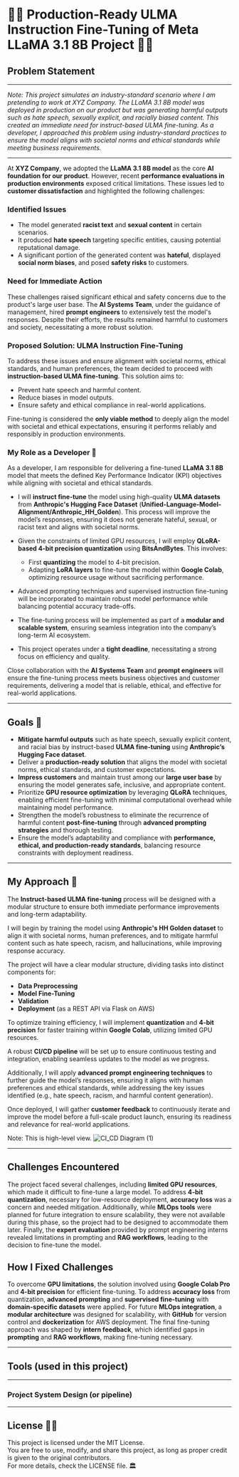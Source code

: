 # 🎋🌿 **Production-Ready ULMA Instruction Fine-Tuning of Meta LLaMA 3.1 8B Project** 🌿🎉  

## **Problem Statement**  
---  
*Note: This project simulates an industry-standard scenario where I am pretending to work at XYZ Company. The LLaMA 3.1 8B model was deployed in production on our product but was generating harmful outputs such as hate speech, sexually explicit, and racially biased content. This created an immediate need for instruct-based ULMA fine-tuning. As a developer, I approached this problem using industry-standard practices to ensure the model aligns with societal norms and ethical standards while meeting business requirements.*
 
---  

At **XYZ Company**, we adopted the **LLaMA 3.1 8B model** as the core **AI foundation for our product**. However, recent **performance evaluations in production environments** exposed critical limitations. These issues led to **customer dissatisfaction** and highlighted the following challenges:  

### **Identified Issues**  
- The model generated **racist text** and **sexual content** in certain scenarios.  
- It produced **hate speech** targeting specific entities, causing potential reputational damage.  
- A significant portion of the generated content was **hateful**, displayed **social norm biases**, and posed **safety risks** to customers.  

### **Need for Immediate Action**  
These challenges raised significant ethical and safety concerns due to the product's large user base. The **AI Systems Team**, under the guidance of management, hired **prompt engineers** to extensively test the model's responses. Despite their efforts, the results remained harmful to customers and society, necessitating a more robust solution.  

### **Proposed Solution: ULMA Instruction Fine-Tuning**  
To address these issues and ensure alignment with societal norms, ethical standards, and human preferences, the team decided to proceed with **instruction-based ULMA fine-tuning**. This solution aims to:  
- Prevent hate speech and harmful content.  
- Reduce biases in model outputs.  
- Ensure safety and ethical compliance in real-world applications.  

Fine-tuning is considered the **only viable method** to deeply align the model with societal and ethical expectations, ensuring it performs reliably and responsibly in production environments.  

### **My Role as a Developer**  🎋
As a developer, I am responsible for delivering a fine-tuned **LLaMA 3.1 8B** model that meets the defined Key Performance Indicator (KPI) objectives while aligning with societal and ethical standards.  

- I will **instruct fine-tune** the model using high-quality **ULMA datasets** from **Anthropic's Hugging Face Dataset** (**Unified-Language-Model-Alignment/Anthropic_HH_Golden**). This process will improve the model’s responses, ensuring it does not generate hateful, sexual, or racist text and aligns with societal norms.  

- Given the constraints of limited GPU resources, I will employ **QLoRA-based 4-bit precision quantization** using **BitsAndBytes**. This involves:  
  - First **quantizing** the model to 4-bit precision.  
  - Adapting **LoRA layers** to fine-tune the model within **Google Colab**, optimizing resource usage without sacrificing performance.  

- Advanced prompting techniques and supervised instruction fine-tuning will be incorporated to maintain robust model performance while balancing potential accuracy trade-offs.  

- The fine-tuning process will be implemented as part of a **modular and scalable system**, ensuring seamless integration into the company’s long-term AI ecosystem.  

- This project operates under a **tight deadline**, necessitating a strong focus on efficiency and quality.  

Close collaboration with the **AI Systems Team** and **prompt engineers** will ensure the fine-tuning process meets business objectives and customer requirements, delivering a model that is reliable, ethical, and effective for real-world applications.  



---
## Goals 🎉  

- **Mitigate harmful outputs** such as hate speech, sexually explicit content, and racial bias by instruct-based **ULMA fine-tuning** using **Anthropic’s Hugging Face dataset**.  
- Deliver a **production-ready solution** that aligns the model with societal norms, ethical standards, and customer expectations.  
- **Impress customers** and maintain trust among our **large user base** by ensuring the model generates safe, inclusive, and appropriate content.  
- Prioritize **GPU resource optimization** by leveraging **QLoRA** techniques, enabling efficient fine-tuning with minimal computational overhead while maintaining model performance.  
- Strengthen the model’s robustness to eliminate the recurrence of harmful content **post-fine-tuning** through **advanced prompting strategies** and thorough testing.  
- Ensure the model’s adaptability and compliance with **performance, ethical, and production-ready standards**, balancing resource constraints with deployment readiness.  





---
## **My Approach** 🚀

The **Instruct-based ULMA fine-tuning** process will be designed with a modular structure to ensure both immediate performance improvements and long-term adaptability. 

I will begin by training the model using **Anthropic's HH Golden dataset** to align it with societal norms, human preferences, and to mitigate harmful content such as hate speech, racism, and hallucinations, while improving response accuracy.

The project will have a clear modular structure, dividing tasks into distinct components for:

- **Data Preprocessing**
- **Model Fine-Tuning**
- **Validation**
- **Deployment** (as a REST API via Flask on AWS)

To optimize training efficiency, I will implement **quantization** and **4-bit precision** for faster training within **Google Colab**, utilizing limited GPU resources. 

A robust **CI/CD pipeline** will be set up to ensure continuous testing and integration, enabling seamless updates to the model as we progress.

Additionally, I will apply **advanced prompt engineering techniques** to further guide the model’s responses, ensuring it aligns with human preferences and ethical standards, while addressing the key issues identified (e.g., hate speech, racism, and harmful content generation).

Once deployed, I will gather **customer feedback** to continuously iterate and improve the model before a full-scale product launch, ensuring its readiness and relevance for real-world applications.

Note: This is high-level view.
![CI_CD Diagram (1)](https://github.com/user-attachments/assets/55124a73-0cd6-4f0c-a6ba-a8b698c072db)





--- 
## Challenges Encountered
The project faced several challenges, including **limited GPU resources**, which made it difficult to fine-tune a large model. To address **4-bit quantization**, necessary for low-resource deployment, **accuracy loss** was a concern and needed mitigation. Additionally, while **MLOps tools** were planned for future integration to ensure scalability, they were not available during this phase, so the project had to be designed to accommodate them later. Finally, the **expert evaluation** provided by prompt engineering interns revealed limitations in prompting and **RAG workflows**, leading to the decision to fine-tune the model.

## How I Fixed Challenges
To overcome **GPU limitations**, the solution involved using **Google Colab Pro** and **4-bit precision** for efficient fine-tuning. To address **accuracy loss** from quantization, **advanced prompting** and **supervised fine-tuning** with **domain-specific datasets** were applied. For future **MLOps integration**, a **modular architecture** was designed for scalability, with **GitHub** for version control and **dockerization** for AWS deployment. The final fine-tuning approach was shaped by **intern feedback**, which identified gaps in **prompting** and **RAG workflows**, making fine-tuning necessary.



---
## Tools (used in this project)
---

###  Project System Design (or pipeline)



---
## **License 📜✨**  
This project is licensed under the MIT License.  
You are free to use, modify, and share this project, as long as proper credit is given to the original contributors.  
For more details, check the LICENSE file. 🏛️
